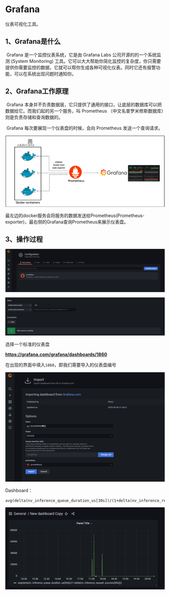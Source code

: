 # Grafana

仪表可视化工具。

## 1、Grafana是什么

​	Grafana 是一个监控仪表系统，它是由 Grafana Labs 公司开源的的一个系统监测 (System Monitoring) 工具。它可以大大帮助你简化监控的复杂度，你只需要提供你需要监控的数据，它就可以帮你生成各种可视化仪表。同时它还有报警功能，可以在系统出现问题时通知你。

## 2、Grafana工作原理

​	Grafana 本身并不负责数据层，它只提供了通用的接口，让底层的数据库可以把数据给它。而我们起的另一个服务，叫 Prometheus （中文名普罗米修斯数据库）则是负责存储和查询数据的。

​	Grafana 每次要展现一个仪表盘的时候，会向 Prometheus 发送一个查询请求。

![](../figs.assets/image-20230403195237547.png)

最左边的docker服务会将服务的数据发送给Prometheus(Prometheus-exporter)，最右侧的Grafana查询Prometheus来展示仪表盘。

## 3、操作过程

![](../figs.assets/image-20230403195834051.png)

![](../figs.assets/image-20230403195928527.png)

选择一个标准的仪表盘

**https://grafana.com/grafana/dashboards/1860**

在出现的界面中填入`1860`，即我们需要导入的仪表盘编号

![](../figs.assets/image-20230403200259597.png)

Dashboard：

```
avg(delta(nv_inference_queue_duration_us[30s])/(1+delta(nv_inference_request_success[30s])))
```

![](../figs.assets/image-20230403202053413.png)

